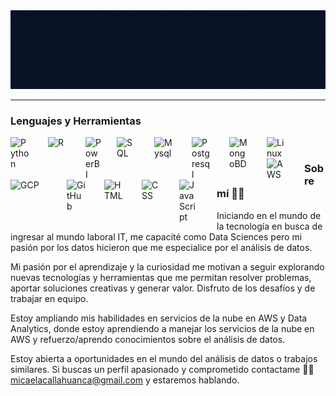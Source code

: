 
<img src="banner_Micaela.gif">

---

### Lenguajes y Herramientas

<img align="left" alt="Python" width="30px" style="padding-right:30px;" src="https://cdn.jsdelivr.net/gh/devicons/devicon@latest/icons/python/python-original.svg" />
<img align="left" alt="R" width="30px" style="padding-right:30px;" src="https://img.shields.io/badge/r-%23276DC3.svg?style=for-the-badge&logo=r&logoColor=white" />
<img align="left" alt="PowerBI" width="25px" style="padding-right:25px;" src="https://github.com/microsoft/PowerBI-Icons/blob/main/SVG/Power-BI.svg" />
<img align="left" alt="SQL" width="30px" style="padding-right:30px;" src="https://cdn.jsdelivr.net/gh/devicons/devicon@latest/icons/azuresqldatabase/azuresqldatabase-original.svg" />
<img align="left" alt="Mysql" width="30px" style="padding-right:30px;" src="https://cdn.jsdelivr.net/gh/devicons/devicon@latest/icons/mysql/mysql-original-wordmark.svg" />
<img align="left" alt="Postgresql" width="30px" style="padding-right:30px;" src="https://cdn.jsdelivr.net/gh/devicons/devicon@latest/icons/postgresql/postgresql-original-wordmark.svg" />
<img align="left" alt="MongoBD" width="30px" style="padding-right:30px;" src="https://cdn.jsdelivr.net/gh/devicons/devicon@latest/icons/mongodb/mongodb-original-wordmark.svg" />
<img align="left" alt="Linux" width="30px" style="padding-right:30px;" src="https://cdn.jsdelivr.net/gh/devicons/devicon/icons/linux/linux-original.svg" />
<img align="left" alt="AWS" width="30px" style="padding-right:30px;" src="https://cdn.jsdelivr.net/gh/devicons/devicon@latest/icons/amazonwebservices/amazonwebservices-original-wordmark.svg" />
<img align="left" alt="GCP" width="50px" style="padding-right:40px;" src="https://cdn.jsdelivr.net/gh/devicons/devicon@latest/icons/googlecloud/googlecloud-original-wordmark.svg" />
<img align="left" alt="GitHub" width="30px" style="padding-right:30px;" src="https://cdn.jsdelivr.net/gh/devicons/devicon@latest/icons/github/github-original-wordmark.svg" />
<img align="left" alt="HTML" width="30px" style="padding-right:30px;" src="https://cdn.jsdelivr.net/gh/devicons/devicon/icons/html5/html5-plain.svg" />
<img align="left" alt="CSS" width="30px" style="padding-right:30px;" src="https://cdn.jsdelivr.net/gh/devicons/devicon/icons/css3/css3-plain.svg" />
<img align="left" alt="JavaScript" width="30px" style="padding-right:30px;" src="https://cdn.jsdelivr.net/gh/devicons/devicon/icons/javascript/javascript-plain.svg" />
<!--
<img align="left" alt="React" width="30px" style="padding-right:30px;" src="https://cdn.jsdelivr.net/gh/devicons/devicon/icons/react/react-original.svg" />
-->
<br />

### Sobre mí 👩‍💻

Iniciando en el mundo de la tecnología en busca de ingresar al mundo laboral IT, me capacité como Data Sciences pero mi pasión por los datos hicieron que me especialice por el análisis de datos. 

Mi pasión por el aprendizaje y la curiosidad me motivan a seguir explorando nuevas tecnologías y herramientas que me permitan resolver problemas, aportar soluciones creativas y generar valor. Disfruto de los desafíos y de trabajar en equipo.

Estoy ampliando mis habilidades en servicios de la nube en AWS y Data Analytics, donde estoy aprendiendo a manejar los servicios de la nube en AWS y refuerzo/aprendo conocimientos sobre el análisis de datos.

Estoy abierta a oportunidades en el mundo del análisis de datos o trabajos similares. Si buscas un perfil apasionado y comprometido contactame 📌📧 micaelacallahuanca@gmail.com y estaremos hablando.

<!--
**MicaelaCallahuanca/MicaelaCallahuanca** is a ✨ _special_ ✨ repository because its `README.md` (this file) appears on your GitHub profile.

Here are some ideas to get you started:

- 🔭 I’m currently working on ...
- 🌱 I’m currently learning ...
- 👯 I’m looking to collaborate on ...
- 🤔 I’m looking for help with ...
- 💬 Ask me about ...
- 📫 How to reach me: ...
- 😄 Pronouns: ...
- ⚡ Fun fact: ...
-->
